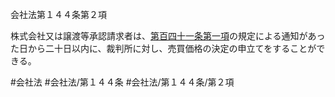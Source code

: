 会社法第１４４条第２項

株式会社又は譲渡等承認請求者は、[第百四十一条第一項](会社法＿＿＿＿第１４１条第１項)の規定による通知があった日から二十日以内に、裁判所に対し、売買価格の決定の申立てをすることができる。

#会社法
#会社法/第１４４条
#会社法/第１４４条/第２項
